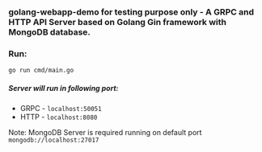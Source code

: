 ### golang-webapp-demo for testing purpose only - A GRPC and HTTP API Server based on Golang Gin framework with MongoDB database. 

### Run:
```go run cmd/main.go```

##### Server will run in following port:
- GRPC - ```localhost:50051```
- HTTP - ```localhost:8080```



Note: MongoDB Server is required running on default port ```mongodb://localhost:27017```

